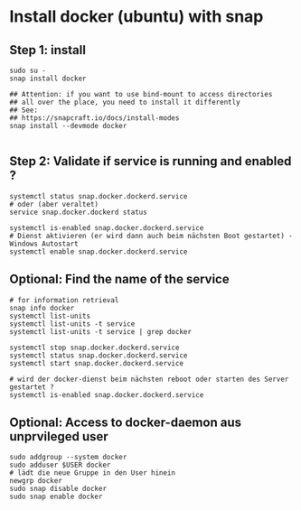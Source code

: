 # Install docker (ubuntu) with snap

## Step 1: install 

```
sudo su -
snap install docker

## Attention: if you want to use bind-mount to access directories
## all over the place, you need to install it differently 
## See:
## https://snapcraft.io/docs/install-modes
snap install --devmode docker 


```

## Step 2: Validate if service is running and enabled ? 

```
systemctl status snap.docker.dockerd.service
# oder (aber veraltet) 
service snap.docker.dockerd status

systemctl is-enabled snap.docker.dockerd.service 
# Dienst aktivieren (er wird dann auch beim nächsten Boot gestartet) - Windows Autostart 
systemctl enable snap.docker.dockerd.service 

```

## Optional: Find the name of the service 

```
# for information retrieval 
snap info docker
systemctl list-units
systemctl list-units -t service
systemctl list-units -t service | grep docker
```

```
systemctl stop snap.docker.dockerd.service
systemctl status snap.docker.dockerd.service
systemctl start snap.docker.dockerd.service 

# wird der docker-dienst beim nächsten reboot oder starten des Server gestartet ? 
systemctl is-enabled snap.docker.dockerd.service

```

## Optional: Access to docker-daemon aus unprvileged user 

```
sudo addgroup --system docker
sudo adduser $USER docker
# lädt die neue Gruppe in den User hinein 
newgrp docker
sudo snap disable docker
sudo snap enable docker


```

